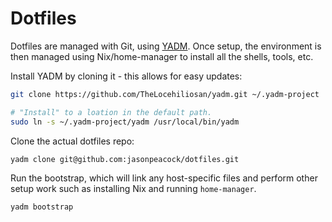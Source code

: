 # Dotfiles

Dotfiles are managed with Git, using [YADM](https://yadm.io). Once setup, the environment
is then managed using Nix/home-manager to install all the shells, tools, etc.

Install YADM by cloning it - this allows for easy updates:

```bash
git clone https://github.com/TheLocehiliosan/yadm.git ~/.yadm-project

# "Install" to a loation in the default path.
sudo ln -s ~/.yadm-project/yadm /usr/local/bin/yadm
```

Clone the actual dotfiles repo:

```bash
yadm clone git@github.com:jasonpeacock/dotfiles.git
```

Run the bootstrap, which will link any host-specific files and perform other
setup work such as installing Nix and running `home-manager`.

```bash
yadm bootstrap
```
